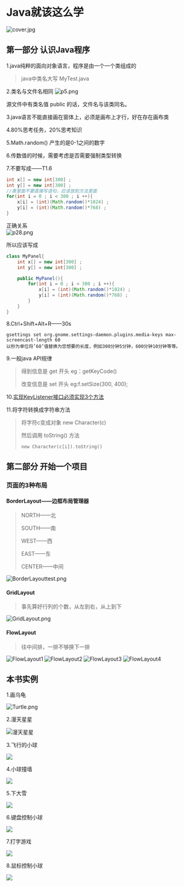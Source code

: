 # Java就该这么学
![cover.jpg](picture/cover.jpg)
## 第一部分 认识Java程序
1.java纯粹的面向对象语言，程序是由一个一个类组成的
> java中类名大写
> MyTest.java

2.类名与文件名相同
![p5.png](picture/p5.png)

源文件中有类名值 public 的话，文件名与该类同名。

3.java语言不能直接画在窗体上，必须是画布上才行，好在存在画布类

4.80%思考任务，20%思考知识

5.Math.random() 产生的是0-1之间的数字

6.传数值的时候，需要考虑是否需要强制类型转换

7.不要写成——T1.6
```java
int x[] = new int[300] ;
int y[] = new int[300] ;
//类里面不要直接写语句，应该放到方法里面
for(int i = 0 ; i < 300 ; i ++){
    x[i] = (int)(Math.random()*1024) ;
    y[i] = (int)(Math.random()*768) ;
}
```    
正确关系  
![p28.png](picture/p28.png)

所以应该写成
```java
class MyPanel{
    int x[] = new int[300] ;
    int y[] = new int[300] ;

    public MyPanel(){
        for(int i = 0 ; i < 300 ; i ++){
            x[i] = (int)(Math.random()*1024) ;
            y[i] = (int)(Math.random()*768) ;
        }
    }
}
```

8.Ctrl+Shift+Alt+R——30s
```
gsettings set org.gnome.settings-daemon.plugins.media-keys max-screencast-length 60
以秒为单位将’60’值替换为您想要的长度，例如300分钟5分钟，600分钟10分钟等等。
```

9.一般java API规律
> 得到信息是 get 开头
> eg：getKeyCode()
>
> 改变信息是 set 开头
> eg:f.setSize(300, 400);

10.[实现KeyListener接口必须实现3个方法](Part1认识Java程序/1.7键盘控制小球/test/test1/README.md)

11.将字符转换成字符串方法
> 将字符c变成对象 new Character(c)
>
> 然后调用 toString() 方法
>
> ```new Character(c[i]).toString()```

## 第二部分 开始一个项目
### 页面的3种布局
#### BorderLayout——边框布局管理器
> NORTH——北
>
> SOUTH——南
>
> WEST——西
>
> EAST——东
>
> CENTER——中间

![BorderLayouttest.png](Part2开始一个项目/2.1聊天界面/test2BorderLayout/BorderLayouttest.png)

#### GridLayout
> 事先算好行列的个数，从左到右，从上到下

![GridLayout.png](Part2开始一个项目/2.1聊天界面/test3GridLayout/GridLayout.png)

#### FlowLayout
> 往中间排，一排不够换下一排

![FlowLayout1](Part2开始一个项目/2.1聊天界面/test4FlowLayout/FlowLayout1.png)
![FlowLayout2](Part2开始一个项目/2.1聊天界面/test4FlowLayout/FlowLayout2.png)
![FlowLayout3](Part2开始一个项目/2.1聊天界面/test4FlowLayout/FlowLayout3.png)
![FlowLayout4](Part2开始一个项目/2.1聊天界面/test4FlowLayout/FlowLayout4.png)

## 本书实例
1.画乌龟

![Turtle.png](Part1认识Java程序/1.2画乌龟/Turtle.png)

2.漫天星星

![漫天星星](Part1认识Java程序/1.3满天星星/test1.3.png)

3.飞行的小球

![](Part1认识Java程序/1.4飞行的小球/out.gif)

4.小球撞墙

![](Part1认识Java程序/1.5小球撞墙/out.gif)

5.下大雪

![](Part1认识Java程序/1.6下大雪/out.gif)

6.键盘控制小球

![](Part1认识Java程序/1.7键盘控制小球/out.gif)

7.打字游戏

![](Part1认识Java程序/1.8打字母的游戏/out.gif)

8.鼠标控制小球

![](Part1认识Java程序/1.9鼠标控制小球/out.gif)
